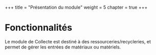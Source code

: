 +++
title = "Présentation du module"
weight = 5
chapter = true
+++

# Fonctionnalités

Le module de Collecte est destiné à des ressourceries/recycleries,
et permet de gérer les entrées de matériaux ou matériels.
